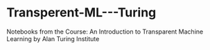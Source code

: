 # Transperent-ML---Turing
Notebooks from the Course: An Introduction to Transparent Machine Learning by Alan Turing Institute
